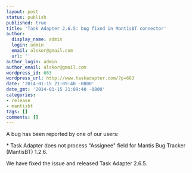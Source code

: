 ```yaml
---
layout: post
status: publish
published: true
title: 'Task Adapter 2.6.5: bug fixed in MantisBT connector'
author:
  display_name: admin
  login: admin
  email: alskor@gmail.com
  url: ''
author_login: admin
author_email: alskor@gmail.com
wordpress_id: 663
wordpress_url: http://www.taskadapter.com/?p=663
date: '2014-01-15 21:09:40 -0800'
date_gmt: '2014-01-15 21:09:40 -0800'
categories:
- release
- mantisbt
tags: []
comments: []
---
```

<p>A bug has been reported by one of our users:</p>
<p>* Task Adapter does not process "Assignee" field for Mantis Bug Tracker (MantisBT) 1.2.6.</p>
<p>We have fixed the issue and released Task Adapter 2.6.5.</p>
